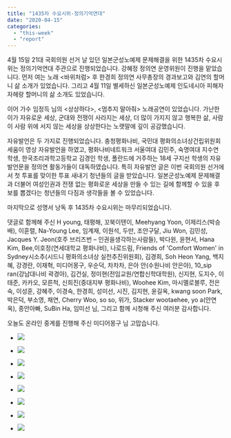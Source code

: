 ```yaml
---
title: "1435차 수요시위-정의기억연대"
date: "2020-04-15"
categories: 
  - "this-week"
  - "report"
---
```


4월 15일 21대 국회의원 선거 날 있던 일본군성노예제 문제해결을 위한 1435차 수요시위는 정의기억연대 주관으로 진행되었습니다. 강혜정 정의연 운영위원이 진행을 맡았습니다. 먼저 여는 노래 <바위처럼> 후 한경희 정의연 사무총장의 경과보고와 김연의 할머니 삶 소개가 있었습니다. 그리고 4월 11일 별세하신 일본군성노예제 인도네시아 피해자 자헤랑 할머니의 삶 소개도 있었습니다.

이어 가수 임정득 님의 <상상하다>, <멈추지 말아줘> 노래공연이 있었습니다. 가난한 이가 자유로운 세상, 군대와 전쟁이 사라지는 세상, 더 많이 가지지 않고 행복한 삶, 사람이 사람 위에 서지 않는 세상을 상상한다는 노랫말에 깊이 공감했습니다.

자유발언은 두 가지로 진행되었습니다. 충청평화나비, 국민대 평화의소녀상건립위원회 세움이 영상 자유발언을 하였고, 평화나비네트워크 서울여대 김민주, 숙명여대 지수연 학생, 한국조리과학고등학교 김경인 학생, 폴란드에 거주하는 18세 구지선 학생의 자유발언문을 정의연 활동가들이 대독하였습니다. 특히 자유발언 글은 이번 국회의원 선거에서 첫 투표를 맞이한 투표 새내기 청년들의 글을 받았습니다. 일본군성노예제 문제해결과 더불어 여성인권과 전쟁 없는 평화로운 세상을 만들 수 있는 길에 함께할 수 있을 후보를 뽑겠다는 청년들의 다짐과 생각들을 볼 수 있었습니다.

마지막으로 성명서 낭독 후 1435차 수요시위는 마무리되었습니다.

댓글로 함께해 주신 H young, 태평해, 꼬북이탠이, Meehyang Yoon, 이제리스(박승배), 이훈렬, Na-Young Lee, 임계재, 이원석, 두만, 조안구달, Jiu Won, 김민성, Jacques Y. Jeon(​호주 브리즈번 – 인권을생각하는사람들), 박다원, 윤현서, Hana Kim, Bee,‍이호정(연세대학교 평화나비), 나로드림, Friends of 'Comfort Women' in Sydney​시소추(시드니 평화의소녀상 실천추진위원회), 김경희, Soh Heon Yang, 백지혜, 강경란, 이재혁, 미디어몽구, 우순덕, 차차차, 은아 안(수원나비 안은아), 10\_sip ran(​강남대나비 곽경아), 김건실, 정미현(전임교원/연합신학대학원), 신지현, 도지수, 이태준, 카카오, 모른척, 신희진(​중대지부 평화나비), Woohee Kim, 마시멜로블루, 전은숙, 이성훈, 강혜주, 이경숙, 한경희, 성미선, 시진, 김지현, 윤길옥, kwang soon Park, 박은덕, 부소영, 채연, Cherry Woo, so so, 위가, Stacker wootaehee, yo a(​안연옥), 종안아빠, SuBin Ha, 임미선 님, 그리고 함께 시청해 주신 여러분 감사합니다.

오늘도 온라인 중계를 진행해 주신 미디어몽구 님 고맙습니다.

- ![](https://womenandwar.net/kr/wp-content/uploads/2020/04/크기변환IMGP6172.jpg)
    
- ![](https://womenandwar.net/kr/wp-content/uploads/2020/04/크기변환IMGP6173.jpg)
    
- ![](https://womenandwar.net/kr/wp-content/uploads/2020/04/크기변환IMGP6181.jpg)
    
- ![](https://womenandwar.net/kr/wp-content/uploads/2020/04/크기변환IMGP6184.jpg)
    
- ![](https://womenandwar.net/kr/wp-content/uploads/2020/04/크기변환IMGP6209.jpg)
    
- ![](https://womenandwar.net/kr/wp-content/uploads/2020/04/크기변환IMGP6228.jpg)
    
- ![](https://womenandwar.net/kr/wp-content/uploads/2020/04/크기변환IMGP6232.jpg)
    
- ![](https://womenandwar.net/kr/wp-content/uploads/2020/04/크기변환IMGP6277.jpg)
